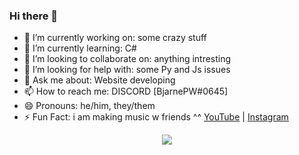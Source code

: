 ### Hi there 👋
- 🔭 I’m currently working on: some crazy stuff
- 🌱 I’m currently learning: C# 
- 👯 I’m looking to collaborate on: anything intresting
- 🤔 I’m looking for help with: some Py and Js issues
- 💬 Ask me about: Website developing
- 📫 How to reach me: DISCORD [BjarnePW#0645]
- 😄 Pronouns: he/him, they/them
- ⚡ Fun Fact: i am making music w friends ^^ [YouTube](https://youtube.com/@anxy-music) | [Instagram](https://instagram.com/anxymusic) 

<p align="center" background="#30243c">
    <img src="https://github-readme-stats.vercel.app/api?username=BjarnePW&show_icons=true&theme=synthwave"/>
</p>

